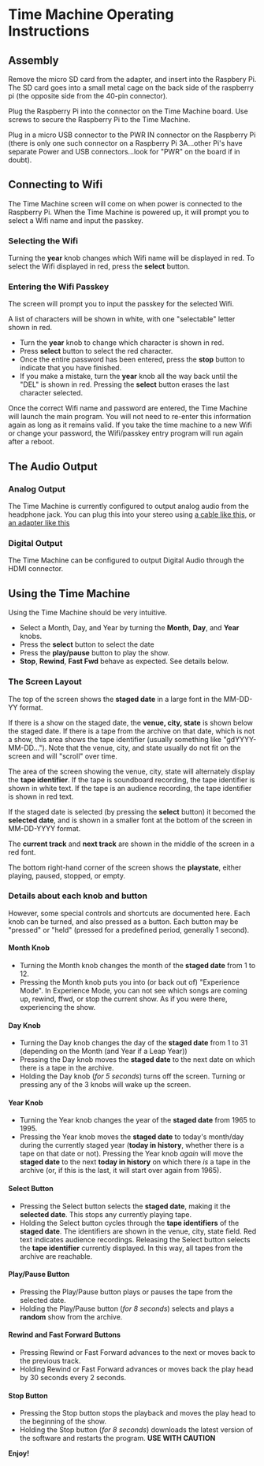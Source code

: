 # Time Machine Operating Instructions

## Assembly

Remove the micro SD card from the adapter, and insert into the Raspbery Pi. The SD card goes into a small metal cage on the back side of the raspberry pi (the opposite side from the 40-pin connector).

Plug the Raspberry Pi into the connector on the Time Machine board. Use screws to secure the Raspberry Pi to the Time Machine.

Plug in a micro USB connector to the PWR IN connector on the Raspberry Pi (there is only one such connector on a Raspberry Pi 3A...other Pi's have separate Power and USB connectors...look for "PWR" on the board if in doubt).

## Connecting to Wifi

The Time Machine screen will come on when power is connected to the Raspberry Pi.
When the Time Machine is powered up, it will prompt you to select a Wifi name and input the passkey.

### Selecting the Wifi 
Turning the **year** knob changes which Wifi name will be displayed in red. 
To select the Wifi displayed in red, press the **select** button.

### Entering the Wifi Passkey
The screen will prompt you to input the passkey for the selected Wifi. 

A list of characters will be shown in white, with one "selectable" letter shown in red. 

- Turn the **year** knob to change which character is shown in red. 
- Press **select** button to select the red character.
- Once the entire password has been entered, press the **stop** button to indicate that you have finished. 
- If you make a mistake, turn the **year** knob all the way back until the "DEL" is shown in red. Pressing the **select** button erases the last character selected.

Once the correct Wifi name and password are entered, the Time Machine will launch the main program. You will not need to re-enter this information again as long as it remains valid. If you take the time machine to a new Wifi or change your password, the Wifi/passkey entry program will run again after a reboot.

## The Audio Output
### Analog Output
The Time Machine is currently configured to output analog audio from the headphone jack. You can plug this into your stereo using [a cable like this](https://www.amazon.com/Rankie-3-5mm-2-Male-Adapter-Cable/dp/B071R4R5B8/ref=sr_1_4?dchild=1&keywords=headphone+to+RCA+male&qid=1621462242&sr=8-4), or [an adapter like this](https://www.amazon.com/CERRXIAN-LEMENG-2-Pack-Adapter-Splitter/dp/B018V7GTNK/ref=sr_1_16?dchild=1&keywords=headphone+to+RCA+female&qid=1621462318&sr=8-16)
### Digital Output
The Time Machine can be configured to output Digital Audio through the HDMI connector. 

## Using the Time Machine

Using the Time Machine should be very intuitive. 
 - Select a Month, Day, and Year by turning the **Month**, **Day**, and **Year** knobs. 
 - Press the **select** button to select the date
 - Press the **play/pause** button to play the show.
 - **Stop**, **Rewind**, **Fast Fwd** behave as expected. See details below.

### The Screen Layout
The top of the screen shows the **staged date** in a large font in the MM-DD-YY format. 

If there is a show on the staged date, the **venue, city, state** is shown below the staged date. If there is a tape from the archive on that date, which is not a show, this area shows the tape identifier (usually something like "gdYYYY-MM-DD..."). Note that the venue, city, and state usually do not fit on the screen and will "scroll" over time. 

The area of the screen showing the venue, city, state will alternately display the **tape identifier**. If the tape is soundboard recording, the tape identifier is shown in white text. If the tape is an audience recording, the tape identifier is shown in red text.

If the staged date is selected (by pressing the **select** button) it becomed the **selected date**, and is shown in a smaller font at the bottom of the screen in MM-DD-YYYY format.

The **current track** and **next track** are shown in the middle of the screen in a red font.

The bottom right-hand corner of the screen shows the **playstate**, either playing, paused, stopped, or empty.

### Details about each knob and button
However, some special controls and shortcuts are documented here.
Each knob can be turned, and also pressed as a button. Each button may be "pressed" or "held" (pressed for a predefined period, generally 1 second).

#### Month Knob
- Turning the Month knob changes the month of the **staged date** from 1 to 12.
- Pressing the Month knob puts you into (or back out of) "Experience Mode". In Experience Mode, you can not see which songs are coming up, rewind, ffwd, or stop the current show. As if you were there, experiencing the show.

#### Day Knob
- Turning the Day knob changes the day of the **staged date** from 1 to 31 (depending on the Month (and Year if a Leap Year))
- Pressing the Day knob moves the **staged date** to the next date on which there is a tape in the archive.
- Holding the Day knob (*for 5 seconds*) turns off the screen. Turning or pressing any of the 3 knobs will wake up the screen.

#### Year Knob
- Turning the Year knob changes the year of the **staged date** from 1965 to 1995.
- Pressing the Year knob moves the **staged date** to today's month/day during the currently staged year (**today in history**, whether there is a tape on that date or not). Pressing the Year knob *again* will move the **staged date** to the next **today in history** on which there *is* a tape in the archive (or, if this is the last, it will start over again from 1965).

#### Select Button
- Pressing the Select button selects the **staged date**, making it the **selected date**. This stops any currently playing tape.
- Holding the Select button cycles through the **tape identifiers** of the **staged date**. The identifiers are shown in the venue, city, state field. Red text indicates audience recordings. Releasing the Select button selects the **tape identifier** currently displayed. In this way, all tapes from the archive are reachable.

#### Play/Pause Button
- Pressing the Play/Pause button plays or pauses the tape from the selected date.
- Holding the Play/Pause button (*for 8 seconds*) selects and plays a **random** show from the archive.

#### Rewind and Fast Forward Buttons
- Pressing Rewind or Fast Forward advances to the next or moves back to the previous track.
- Holding Rewind or Fast Forward advances or moves back the play head by 30 seconds every 2 seconds.

#### Stop Button
- Pressing the Stop button stops the playback and moves the play head to the beginning of the show.
- Holding the Stop button (*for 8 seconds*) downloads the latest version of the software and restarts the program. **USE WITH CAUTION**

**Enjoy!**
